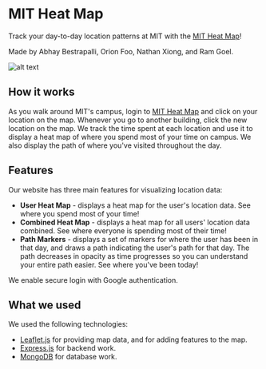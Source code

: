 # MIT Heat Map

Track your day-to-day location patterns at MIT with the [MIT Heat Map](https://mit-heatmap-f60b83158200.herokuapp.com/)!

Made by Abhay Bestrapalli, Orion Foo, Nathan Xiong, and Ram Goel.

![alt text](https://media.discordapp.net/attachments/975839431468650589/1152843721168134285/image.png?width=1846&height=906)

## How it works

As you walk around MIT's campus, login to [MIT Heat Map](INSERT_URL_HERE) and click on your location on the map. Whenever you go to another building, click the new location on the map. We track the time spent at each location and use it to display a heat map of where you spend most of your time on campus. We also display the path of where you've visited throughout the day.

## Features

Our website has three main features for visualizing location data:

- **User Heat Map** - displays a heat map for the user's location data. See where you spend most of your time!
- **Combined Heat Map** - displays a heat map for all users' location data combined. See where everyone is spending most of their time!
- **Path Markers** - displays a set of markers for where the user has been in that day, and draws a path indicating the user's path for that day. The path decreases in opacity as time progresses so you can understand your entire path easier. See where you've been today!

We enable secure login with Google authentication.

## What we used

We used the following technologies:

- [Leaflet.js](https://leafletjs.com/) for providing map data, and for adding features to the map.
- [Express.js](https://expressjs.com/) for backend work.
- [MongoDB](https://www.mongodb.com/) for database work.
